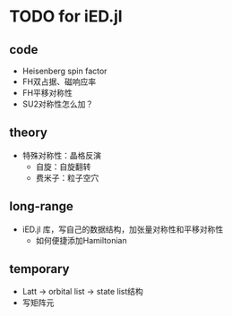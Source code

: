 # TODO for iED.jl

## code
- Heisenberg spin factor
- FH双占据、磁响应率
- FH平移对称性
- SU2对称性怎么加？

## theory
- 特殊对称性：晶格反演
  - 自旋：自旋翻转
  - 费米子：粒子空穴

## long-range
- iED.jl 库，写自己的数据结构，加张量对称性和平移对称性
  - 如何便捷添加Hamiltonian
  
## temporary
- Latt -> orbital list -> state list结构
- 写矩阵元


